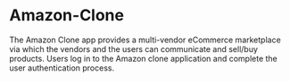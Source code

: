 # Amazon-Clone
The Amazon Clone app provides a multi-vendor eCommerce marketplace via which the vendors and the users can communicate and sell/buy products. Users log in to the Amazon clone application and complete the user authentication process.
